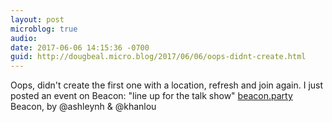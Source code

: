 ```yaml
---
layout: post
microblog: true
audio: 
date: 2017-06-06 14:15:36 -0700
guid: http://dougbeal.micro.blog/2017/06/06/oops-didnt-create.html
---
```

Oops, didn't create the first one with a location, refresh and join again. I just posted an event on Beacon: "line up for the talk show" [beacon.party](http://beacon.party/) Beacon, by @ashleynh & @khanlou
